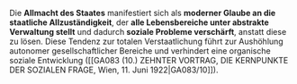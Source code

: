 
Die **Allmacht des Staates** manifestiert sich als **moderner Glaube an die staatliche Allzuständigkeit**, der **alle Lebensbereiche unter abstrakte Verwaltung stellt** und dadurch **soziale Probleme verschärft**, anstatt diese zu lösen. Diese Tendenz zur totalen Verstaatlichung führt zur Aushöhlung autonomer gesellschaftlicher Bereiche und verhindert eine organische soziale Entwicklung ([[GA083 (10.) ZEHNTER VORTRAG, DIE KERNPUNKTE DER SOZIALEN FRAGE, Wien, 11. Juni 1922|GA083/10]]).
